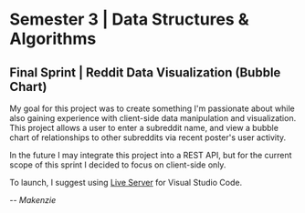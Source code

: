 # Semester 3 | Data Structures & Algorithms

## Final Sprint | Reddit Data Visualization (Bubble Chart)

My goal for this project was to create something I'm passionate about while also gaining experience with client-side data manipulation and visualization.
This project allows a user to enter a subreddit name, and view a bubble chart of relationships to other subreddits via recent poster's user activity.

In the future I may integrate this project into a REST API, but for the current scope of this sprint I decided to focus on client-side only.

To launch, I suggest using [Live Server](https://marketplace.visualstudio.com/items?itemName=ritwickdey.LiveServer) for Visual Studio Code.

  -- *Makenzie*
